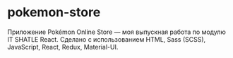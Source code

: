 # pokemon-store
Приложение Pokémon Online Store — моя выпускная работа по модулю IT SHATLE React. Сделано с использованием HTML, Sass (SCSS), JavaScript, React, Redux, Material-UI.
